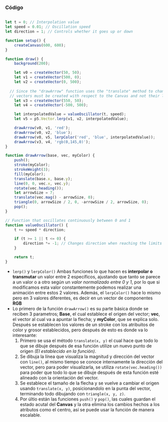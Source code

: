 ### Código
```js

let t = 0; // Interpolation value
let speed = 0.01; // Oscillation speed
let direction = 1; // Controls whether it goes up or down

function setup() {
    createCanvas(600, 600);
}

function draw() {
    background(200);

    let v0 = createVector(50, 50);
    let v1 = createVector(500, 0);
    let v2 = createVector(0, 500);
  
  // Since the "drawArrow" function uses the "translate" method to change the origin,
  // vectors must be created with respect to the Canvas and not their local position
    let v3 = createVector(550, 50);
    let v4 = createVector(-500, 500);

    let interpolatedValue = valueOscillator(t, speed);
    let v5 = p5.Vector.lerp(v1, v2, interpolatedValue);

    drawArrow(v0, v1, 'red');
    drawArrow(v0, v2, 'blue');
    drawArrow(v0, v5, lerpColor('red', 'blue', interpolatedValue));
    drawArrow(v3, v4, 'rgb(0,145,0)');
}

function drawArrow(base, vec, myColor) {
    push();
    stroke(myColor);
    strokeWeight(3);
    fill(myColor);
    translate(base.x, base.y);
    line(0, 0, vec.x, vec.y);
    rotate(vec.heading());
    let arrowSize = 7;
    translate(vec.mag() - arrowSize, 0);
    triangle(0, arrowSize / 2, 0, -arrowSize / 2, arrowSize, 0);
    pop();
}

// Function that oscillates continuously between 0 and 1
function valueOscillator() {
    t += speed * direction;

    if (t >= 1 || t <= 0) {
        direction *= -1; // Changes direction when reaching the limits
    }

    return t;
}


```

- ```lerp()``` y ```lerpColor()``` Ambas funciones lo que hacen es **interpolar o transmutar** un valor entre 2 específicos, ajustando que tanto se parece a un valor o a otro según un _valor normalizado entre 0 y 1_, por lo que si modificamos esta valor constantemente podemos realizar una animación entre estos 2 valores. Además, el ```lerpColor()``` hace lo mismo pero en 3 valores diferentes, es decir en un vector de componentes **RGB**
- Lo primero de la función ```drawArrow()``` es su parte básica donde se reciben 3 parametros; **Base**, el cual establece el origen del vector; **vec**, el vector al cual va a apuntar la flecha; y **myColor**, que se explica solo. Después se establecen los valores de un stroke con los atribuitos de color y grosor establecidos, pero después de esto es donde va lo interesante:
  1. Primero se usa el método ```translate(x, y)``` el cual hace que todo lo que se dibuje después de esa función utilize un nuevo punto de origen _(El establecido en la función)_.
  2. Se dibuja la línea que visualiza la magnitud y dirección del vector con ```line()```, al mismo tiempo se conoce internamente la dirección del vector, pero para poder visualizarla, se utiliza ```rotate(vec.heading())``` para poder que todo lo que se dibuje después de esta función esté alineado con la orientación del vector.
  3. Se establece el tamaño de la flecha y se vuelve a cambiar el origen usando ```translate(x, y)```, posicionandolo en la punta del vector, terminando todo dibujando con ```triangle(x, y, z)```.
  4. Por últio están las funciones ```push()``` y ```pop()```, las cuales guardan el estado acutal del **Canvas** y la otra elimina los cambios hechos a los atributos como el centro, así se puede usar la función de manera escalable.
